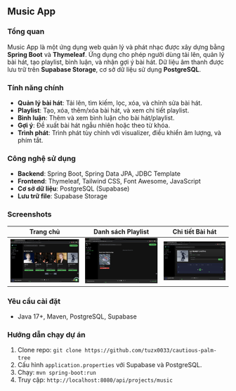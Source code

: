 ## Music App

### Tổng quan
Music App là một ứng dụng web quản lý và phát nhạc được xây dựng bằng **Spring Boot** và **Thymeleaf**. Ứng dụng cho phép người dùng tải lên, quản lý bài hát, tạo playlist, bình luận, và nhận gợi ý bài hát. Dữ liệu âm thanh được lưu trữ trên **Supabase Storage**, cơ sở dữ liệu sử dụng **PostgreSQL**.

### Tính năng chính
- **Quản lý bài hát**: Tải lên, tìm kiếm, lọc, xóa, và chỉnh sửa bài hát.
- **Playlist**: Tạo, xóa, thêm/xóa bài hát, và xem chi tiết playlist.
- **Bình luận**: Thêm và xem bình luận cho bài hát/playlist.
- **Gợi ý**: Đề xuất bài hát ngẫu nhiên hoặc theo từ khóa.
- **Trình phát**: Trình phát tùy chỉnh với visualizer, điều khiển âm lượng, và phím tắt.

### Công nghệ sử dụng
- **Backend**: Spring Boot, Spring Data JPA, JDBC Template
- **Frontend**: Thymeleaf, Tailwind CSS, Font Awesome, JavaScript
- **Cơ sở dữ liệu**: PostgreSQL (Supabase)
- **Lưu trữ file**: Supabase Storage

### Screenshots
| Trang chủ | Danh sách Playlist | Chi tiết Bài hát |
|-----------|--------------------|------------------|
| ![Trang chủ](screenshots/Home.png) | ![Danh sách Playlist](screenshots/Playlists.png) | ![Chi tiết Bài hát](screenshots/Music_detail.png) |


### Yêu cầu cài đặt
- Java 17+, Maven, PostgreSQL, Supabase

### Hướng dẫn chạy dự án
1. Clone repo: `git clone https://github.com/tuzx0033/cautious-palm-tree`
2. Cấu hình `application.properties` với Supabase và PostgreSQL.
3. Chạy: `mvn spring-boot:run`
4. Truy cập: `http://localhost:8080/api/projects/music`

